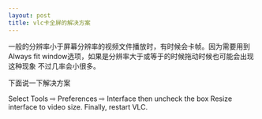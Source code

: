 ```yaml
---
layout: post
title: vlc卡全屏的解决方案
---
```


一般的分辨率小于屏幕分辨率的视频文件播放时，有时候会卡帧。因为需要用到Always fit window选项，如果是分辨率大于或等于的时候拖动时候也可能会出现这种现象 不过几率会小很多。

下面说一下解决方案

Select Tools ⇨ Preferences ⇨ Interface then uncheck the box Resize interface to video size.
Finally, restart VLC.

